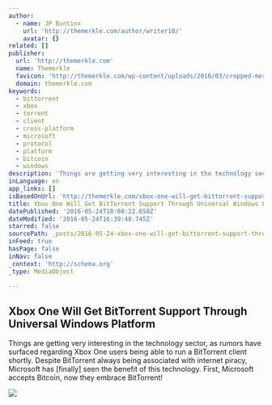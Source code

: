 ```yaml
---
author:
  - name: JP Buntinx
    url: 'http://themerkle.com/author/writer10/'
    avatar: {}
related: []
publisher:
  url: 'http://themerkle.com'
  name: Themerkle
  favicon: 'http://themerkle.com/wp-content/uploads/2016/03/cropped-merkle-white-1-192x192.png'
  domain: themerkle.com
keywords:
  - bittorrent
  - xbox
  - torrent
  - client
  - cross-platform
  - microsoft
  - protocol
  - platform
  - bitcoin
  - windows
description: 'Things are getting very interesting in the technology sector, as rumors have surfaced regarding Xbox One users being able to run a BitTorrent client shortly. Despite BitTorrent always being associated with internet piracy, Microsoft has [finally] seen the benefit of this technology. First, Microsoft accepts Bitcoin, now they embrace BitTorrent!'
inLanguage: en
app_links: []
isBasedOnUrl: 'http://themerkle.com/xbox-one-will-get-bittorrent-support-through-universal-windows-platform/'
title: Xbox One Will Get BitTorrent Support Through Universal Windows Platform
datePublished: '2016-05-24T18:08:22.658Z'
dateModified: '2016-05-24T16:39:48.745Z'
starred: false
sourcePath: _posts/2016-05-24-xbox-one-will-get-bittorrent-support-through-universal-windo.md
inFeed: true
hasPage: false
inNav: false
_context: 'http://schema.org'
_type: MediaObject

---
```

<article style=""><h1>Xbox One Will Get BitTorrent Support Through Universal Windows Platform</h1><p>Things are getting very interesting in the technology sector, as rumors have surfaced regarding Xbox One users being able to run a BitTorrent client shortly. Despite BitTorrent always being associated with internet piracy, Microsoft has [finally] seen the benefit of this technology. First, Microsoft accepts Bitcoin, now they embrace BitTorrent!</p><img src="http://themerkle.com/wp-content/uploads/2016/05/shutterstock_337588874.jpg" /></article>